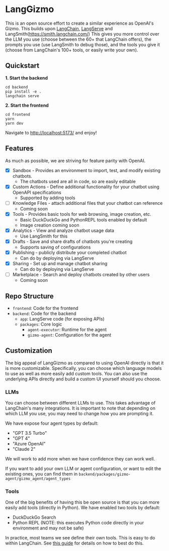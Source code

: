 # LangGizmo

This is an open source effort to create a similar experience as OpenAI's Gizmo.
This builds upon [LangChain](https://github.com/langchain-ai/langchain), [LangServe](https://github.com/langchain-ai/langserve) and LangSmith(https://smith.langchain.com/)
This gives you more control over the LLM you use (choose between the 60+ that LangChain offers),
the prompts you use (use LangSmith to debug those), and the tools you give it (choose from LangChain's 100+ tools, or easily write your own).

## Quickstart

**1. Start the backend**

```shell
cd backend
pip install -e .
langchain serve
```

**2. Start the frontend**

```shell
cd frontend
yarn
yarn dev
```

Navigate to [http://localhost:5173/](http://localhost:5173/) and enjoy!

## Features

As much as possible, we are striving for feature parity with OpenAI.

- [x]  Sandbox - Provides an environment to import, test, and modify existing chatbots.
    - The chatbots used are all in code, so are easily editable
- [x]  Custom Actions - Define additional functionality for your chatbot using OpenAPI specifications
    - Supported by adding tools
- [ ]  Knowledge Files - attach additional files that your chatbot can reference
    - Coming soon
- [x]  Tools - Provides basic tools for web browsing, image creation, etc.
    - Basic DuckDuckGo and PythonREPL tools enabled by default
    - Image creation coming soon
- [x]  Analytics - View and analyze chatbot usage data
    - Use LangSmith for this
- [x]  Drafts - Save and share drafts of chatbots you're creating
    - Supports saving of configurations
- [x]  Publishing - publicly distribute your completed chatbot
    - Can do by deploying via LangServe
- [x]  Sharing - Set up and manage chatbot sharing
    - Can do by deploying via LangServe
- [ ]  Marketplace - Search and deploy chatbots created by other users
    - Coming soon

## Repo Structure

- `frontend`: Code for the frontend
- `backend`: Code for the backend
  - `app`: LangServe code (for exposing APIs)
  - `packages`: Core logic
    - `agent-executor`: Runtime for the agent
    - `gizmo-agent`: Configuration for the agent

## Customization

The big appeal of LangGizmo as compared to using OpenAI directly is that it is more customizable.
Specifically, you can choose which language models to use as well as more easily add custom tools.
You can also use the underlying APIs directly and build a custom UI yourself should you choose.

### LLMs

You can choose between different LLMs to use.
This takes advantage of LangChain's many integrations.
It is important to note that depending on which LLM you use, you may need to change how you are prompting it.

We have expose four agent types by default:

- "GPT 3.5 Turbo"
- "GPT 4"
- "Azure OpenAI"
- "Claude 2"

We will work to add more when we have confidence they can work well.

If you want to add your own LLM or agent configuration, or want to edit the existing ones, you can find them in `backend/packages/gizmo-agent/gizmo_agent/agent_types`

### Tools

One of the big benefits of having this be open source is that you can more easily add tools (directly in Python).
We have enabled two tools by default:

- DuckDuckGo Search
- Python REPL (NOTE: this executes Python code directly in your environment and may not be safe)

In practice, most teams we see define their own tools.
This is easy to do within LangChain.
See [this guide](https://python.langchain.com/docs/modules/agents/tools/custom_tools) for details on how to best do this.

